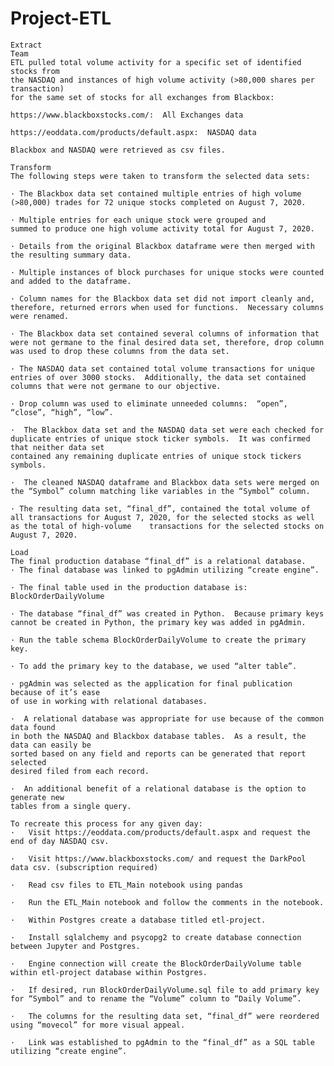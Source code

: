 # Project-ETL
 
    
    Extract
    Team
    ETL pulled total volume activity for a specific set of identified stocks from
    the NASDAQ and instances of high volume activity (>80,000 shares per transaction)
    for the same set of stocks for all exchanges from Blackbox:

    https://www.blackboxstocks.com/:  All Exchanges data 

    https://eoddata.com/products/default.aspx:  NASDAQ data

    Blackbox and NASDAQ were retrieved as csv files.

    Transform
    The following steps were taken to transform the selected data sets:

    · The Blackbox data set contained multiple entries of high volume (>80,000) trades for 72 unique stocks completed on August 7, 2020. 

    · Multiple entries for each unique stock were grouped and
    summed to produce one high volume activity total for August 7, 2020. 

    · Details from the original Blackbox dataframe were then merged with the resulting summary data.

    · Multiple instances of block purchases for unique stocks were counted and added to the dataframe.

    · Column names for the Blackbox data set did not import cleanly and, therefore, returned errors when used for functions.  Necessary columns were renamed.

    · The Blackbox data set contained several columns of information that were not germane to the final desired data set, therefore, drop column was used to drop these columns from the data set.

    · The NASDAQ data set contained total volume transactions for unique entries of over 3000 stocks.  Additionally, the data set contained columns that were not germane to our objective.

    · Drop column was used to eliminate unneeded columns:  “open”, “close”, “high”, “low”.

    ·  The Blackbox data set and the NASDAQ data set were each checked for duplicate entries of unique stock ticker symbols.  It was confirmed that neither data set
    contained any remaining duplicate entries of unique stock tickers symbols.

    ·  The cleaned NASDAQ dataframe and Blackbox data sets were merged on the “Symbol” column matching like variables in the “Symbol” column.

    · The resulting data set, “final_df”, contained the total volume of all transactions for August 7, 2020, for the selected stocks as well as the total of high-volume    transactions for the selected stocks on August 7, 2020.
            
    Load
    The final production database “final_df” is a relational database.
    · The final database was linked to pgAdmin utilizing “create engine”.

    · The final table used in the production database is: BlockOrderDailyVolume

    · The database “final_df” was created in Python.  Because primary keys cannot be created in Python, the primary key was added in pgAdmin.  

    · Run the table schema BlockOrderDailyVolume to create the primary key.

    · To add the primary key to the database, we used “alter table”.

    · pgAdmin was selected as the application for final publication because of it’s ease
    of use in working with relational databases.  

    ·  A relational database was appropriate for use because of the common data found
    in both the NASDAQ and Blackbox database tables.  As a result, the data can easily be
    sorted based on any field and reports can be generated that report selected
    desired filed from each record.  
   
    ·  An additional benefit of a relational database is the option to generate new
    tables from a single query.

    To recreate this process for any given day:
    ·   Visit https://eoddata.com/products/default.aspx and request the end of day NASDAQ csv.

    ·   Visit https://www.blackboxstocks.com/ and request the DarkPool data csv. (subscription required)

    ·   Read csv files to ETL_Main notebook using pandas

    ·   Run the ETL_Main notebook and follow the comments in the notebook.

    ·   Within Postgres create a database titled etl-project.

    ·   Install sqlalchemy and psycopg2 to create database connection between Jupyter and Postgres.

    ·   Engine connection will create the BlockOrderDailyVolume table within etl-project database within Postgres.  

    ·   If desired, run BlockOrderDailyVolume.sql file to add primary key for “Symbol” and to rename the “Volume” column to “Daily Volume”.

    ·   The columns for the resulting data set, “final_df” were reordered using “movecol” for more visual appeal.

    ·   Link was established to pgAdmin to the “final_df” as a SQL table utilizing “create engine”.


    

    
   
  

   
 



